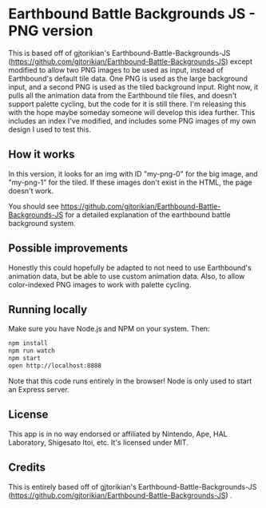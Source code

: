 Earthbound Battle Backgrounds JS - PNG version
============================================

This is based off of gjtorikian's Earthbound-Battle-Backgrounds-JS (https://github.com/gjtorikian/Earthbound-Battle-Backgrounds-JS) 
except modified to allow two PNG images to be used as input, instead of Earthbound's default tile data.
One PNG is used as the large background input, and a second PNG is used as the tiled background input.
Right now, it pulls all the animation data from the Earthbound tile files, and doesn't support palette cycling, but the code for it is still there.
I'm releasing this with the hope maybe someday someone will develop this idea further.
This includes an index I've modified, and includes some PNG images of my own design I used to test this.

## How it works

In this version, it looks for an img with ID "my-png-0" for the big image, and "my-png-1" for the tiled.
If these images don't exist in the HTML, the page doesn't work.

You should see https://github.com/gjtorikian/Earthbound-Battle-Backgrounds-JS for a detailed explanation of the earthbound battle background system.

## Possible improvements

Honestly this could hopefully be adapted to not need to use Earthbound's animation data, but be able to use custom animation data. 
Also, to allow color-indexed PNG images to work with palette cycling.

## Running locally

Make sure you have Node.js and NPM on your system. Then:

``` bash
npm install
npm run watch
npm start
open http://localhost:8888
```

Note that this code runs entirely in the browser! Node is only used to start an
Express server.

## License

This app is in no way endorsed or affiliated by Nintendo, Ape, HAL Laboratory,
Shigesato Itoi, etc. It's licensed under MIT.

## Credits

This is entirely based off of gjtorikian's Earthbound-Battle-Backgrounds-JS (https://github.com/gjtorikian/Earthbound-Battle-Backgrounds-JS) .